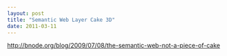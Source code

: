 ```yaml
---
layout: post
title: "Semantic Web Layer Cake 3D"
date: 2011-03-11
---
```


<a href="http://bnode.org/blog/2009/07/08/the-semantic-web-not-a-piece-of-cake">http://bnode.org/blog/2009/07/08/the-semantic-web-not-a-piece-of-cake</a>
